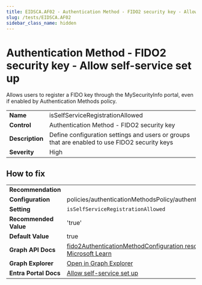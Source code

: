 ```yaml
---
title: EIDSCA.AF02 - Authentication Method - FIDO2 security key - Allow self-service set up
slug: /tests/EIDSCA.AF02
sidebar_class_name: hidden
---
```


# Authentication Method - FIDO2 security key - Allow self-service set up

Allows users to register a FIDO key through the MySecurityInfo portal, even if enabled by Authentication Methods policy.

| | |
|-|-|
| **Name** | isSelfServiceRegistrationAllowed |
| **Control** | Authentication Method - FIDO2 security key |
| **Description** | Define configuration settings and users or groups that are enabled to use FIDO2 security keys |
| **Severity** | High |

## How to fix
| | |
|-|-|
| **Recommendation** |  |
| **Configuration** | policies/authenticationMethodsPolicy/authenticationMethodConfigurations('Fido2') |
| **Setting** | `isSelfServiceRegistrationAllowed` |
| **Recommended Value** | 'true' |
| **Default Value** | true |
| **Graph API Docs** | [fido2AuthenticationMethodConfiguration resource type - Microsoft Graph v1.0 - Microsoft Learn](https://learn.microsoft.com/en-us/graph/api/resources/fido2authenticationmethodconfiguration) |
| **Graph Explorer** | [Open in Graph Explorer](https://developer.microsoft.com/en-us/graph/graph-explorer?request=policies/authenticationMethodsPolicy/authenticationMethodConfigurations('Fido2')&method=GET&version=beta&GraphUrl=https://graph.microsoft.com) |
| **Entra Portal Docs** | [Allow self-service set up](https://learn.microsoft.com/en-us/entra/identity/authentication/how-to-enable-passkey-fido2#passkey-optional-settings ) |


